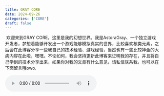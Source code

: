 ```yaml
---
title: GRAY CORE
date: 2024-09-26
categories: ['CORE']
draft: false
---
```


​	欢迎来到GRAY CORE，这里是我的幻想世界。我是AstoraGray、一个独立游戏开发者，梦想着能够开发出一个游戏能够模拟真实的世界，比较喜欢核类元素，之后会在此博客分享一些我自己的技术经验、游戏经验，当然也有一些比较神金的大病内容在此啦，嘿嘿。不论如何，我会坚持更新此博客来证明我的存在，并且将自己学到的技术分享出来，如果你对我的文章有什么意见，请私信联系我，也可以在下面留言哦owo.

<audio controls autoplay>
  <source src="/audios/C418 - Sweden.mp3" type="audio/mpeg">
  Your browser does not support the audio tag.
</audio>

